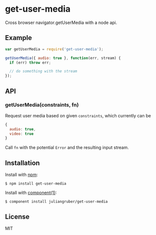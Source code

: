 
# get-user-media

  Cross browser navigator.getUserMedia with a node api.

## Example

```js
var getUserMedia = require('get-user-media');

getUserMedia({ audio: true }, function(err, stream) {
  if (err) throw err;

  // do something with the stream
});
```

## API

### getUserMedia(constraints, fn)

  Request user media based on given `constraints`, which currently can be
  
```js
{
  audio: true,
  video: true
}
```
  
  Call `fn` with the potential `Error` and the resulting input stream.

## Installation

  Install with [npm](https://npmjs.org):
  
    $ npm install get-user-media
  
  Install with [component(1)](http://component.io):
  
    $ component install juliangruber/get-user-media

## License

  MIT
